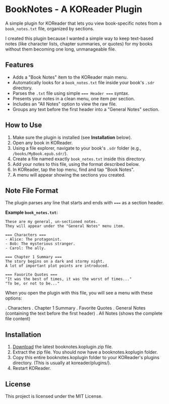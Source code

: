 # BookNotes - A KOReader Plugin

A simple plugin for KOReader that lets you view book-specific notes from a `book_notes.txt` file, organized by sections.

I created this plugin because I wanted a simple way to keep text-based notes (like character lists, chapter summaries, or quotes) for my books without them becoming one long, unmanageable file.

## Features

* Adds a "Book Notes" item to the KOReader main menu.
* Automatically looks for a `book_notes.txt` file inside your book's `.sdr` directory.
* Parses the `.txt` file using simple `=== Header ===` syntax.
* Presents your notes in a clean menu, one item per section.
* Includes an "All Notes" option to view the raw file.
* Groups any text before the first header into a "General Notes" section.

## How to Use

1.  Make sure the plugin is installed (see **Installation** below).
2.  Open any book in KOReader.
3.  Using a file explorer, navigate to your book's `.sdr` folder (e.g., `/books/MyBook.epub.sdr/`).
4.  Create a file named exactly `book_notes.txt` inside this directory.
5.  Add your notes to this file, using the format described below.
6.  In KOReader, tap the top menu, find and tap "Book Notes".
7.  A menu will appear showing the sections you created.

## Note File Format

The plugin parses any line that starts and ends with `===` as a section header.

**Example `book_notes.txt`:**

```text
These are my general, un-sectioned notes.
They will appear under the "General Notes" menu item.

=== Characters ===
- Alice: The protagonist.
- Bob: The mysterious stranger.
- Carol: The ally.

=== Chapter 1 Summary ===
The story begins on a dark and stormy night.
A lot of important plot points are introduced.

=== Favorite Quotes ===
"It was the best of times, it was the worst of times..."
"To be, or not to be..."
```

When you open the plugin with this file, you will see a menu with these options:

  . Characters
  . Chapter 1 Summary
  . Favorite Quotes
  . General Notes (containing the text before the first header)
  . All Notes (shows the complete file content)

## Installation

1. [Download](https://github.com/0zd3m1r/koreader-booknotes-plugin/archive/refs/heads/main.zip) the latest booknotes.koplugin.zip file.
2. Extract the zip file. You should now have a booknotes.koplugin folder.
3. Copy this entire booknotes.koplugin folder to your KOReader's plugins directory. (This is usually at koreader/plugins/).
4. Restart KOReader.

## License

This project is licensed under the MIT License.

